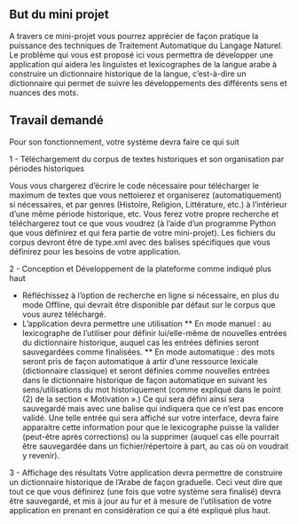 But du mini projet
------------------
A travers ce mini-projet vous pourrez apprécier de façon pratique la puissance des techniques de
Traitement Automatique du Langage Naturel. Le problème qui vous est proposé ici vous permettra de
développer une application qui aidera les linguistes et lexicographes de la langue arabe à construire un
dictionnaire historique de la langue, c’est-à-dire un dictionnaire qui permet de suivre les
développements des différents sens et nuances des mots.

Travail demandé
---------------
Pour son fonctionnement, votre système devra faire ce qui suit

1 - Téléchargement du corpus de textes historiques et son organisation par périodes historiques

Vous vous chargerez d’écrire le code nécessaire pour télécharger le maximum de textes que vous
nettoierez et organiserez (automatiquement) si nécessaires, et par genres (Histoire, Religion,
Littérature, etc.) à l’intérieur d’une même période historique, etc. Vous ferez votre propre recherche et
téléchargerez tout ce que vous voudrez (à l’aide d’un programme Python que vous définirez et qui fera
partie de votre mini-projet).
Les fichiers du corpus devront être de type.xml avec des balises spécifiques que vous définirez pour
les besoins de votre application.

2 - Conception et Développement de la plateforme comme indiqué plus haut

* Réfléchissez à l’option de recherche en ligne si nécessaire, en plus du mode Offline, qui
devrait être disponible par défaut sur le corpus que vous aurez téléchargé.
* L’application devra permettre une utilisation
    ** En mode manuel : au lexicographe de l’utiliser pour définir lui/elle-même de nouvelles
       entrées du dictionnaire historique, auquel cas les entrées définies seront sauvegardées
       comme finalisées.
    ** En mode automatique : des mots seront pris de façon automatique à artir d’une ressource
       lexicale (dictionnaire classique) et seront définies comme nouvelles entrées dans le
       dictionnaire historique de façon automatique en suivant les sens/utilisations du mot
       historiquement (comme expliqué dans le point (2) de la section « Motivation ».) Ce qui
       sera défini ainsi sera sauvegardé mais avec une balise qui indiquera que ce n’est pas
       encore validé. Une telle entrée qui sera affiché sur votre interface, devra faire apparaitre
       cette information pour que le lexicographe puisse la valider (peut-être après corrections)
       ou la supprimer (auquel cas elle pourrait être sauvegardée dans un fichier/répertoire à
       part, au cas où on voudrait y revenir).
    
3 - Affichage des résultats
Votre application devra permettre de construire un dictionnaire historique de l’Arabe de façon
graduelle. Ceci veut dire que tout ce que vous définirez (une fois que votre système sera finalisé)
devra être sauvegardé, et mis à jour au fur et à mesure de l’utilisation de votre application en
prenant en considération ce qui a été expliqué plus haut.
